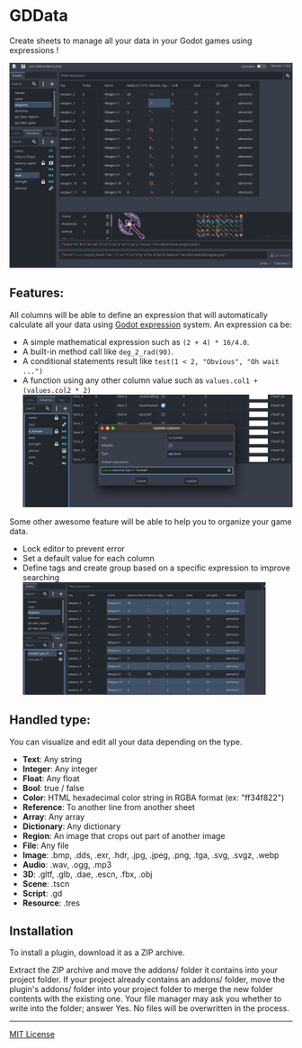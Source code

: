 # GDData

Create sheets to manage all your data in your Godot games using expressions !

<img src="screenshots/screenshot_main.png">

## Features:
All columns will be able to define an expression that will automatically calculate all your data using [Godot expression](https://docs.godotengine.org/en/stable/tutorials/scripting/evaluating_expressions.html) system.
An expression ca be:
- A simple mathematical expression such as ```(2 + 4) * 16/4.0```.
- A built-in method call like ```deg_2_rad(90)```.
- A conditional statements result like ```test(1 < 2, "Obvious", "Oh wait ...")```
- A function using any other column value such as ```values.col1 + (values.col2 * 2)```
  <img src="screenshots/screenshot_column.png" height="200">

Some other awesome feature will be able to help you to organize your game data.
- Lock editor to prevent error
- Set a default value for each column
- Define tags and create group based on a specific expression to improve searching
  <img src="screenshots/screenshot_group.png" height="200">

## Handled type:
You can visualize and edit all your data depending on the type.

- **Text**: Any string
- **Integer**: Any integer
- **Float**: Any float
- **Bool**: true / false
- **Color**: HTML hexadecimal color string in RGBA format (ex: "ff34f822")
- **Reference**: To another line from another sheet
- **Array**: Any array
- **Dictionary**: Any dictionary
- **Region**: An image that crops out part of another image
- **File**: Any file
- **Image**: .bmp, .dds, .exr, .hdr, .jpg, .jpeg, .png, .tga, .svg, .svgz, .webp
- **Audio**: .wav, .ogg, .mp3
- **3D**: .gltf, .glb, .dae, .escn, .fbx, .obj
- **Scene**: .tscn
- **Script**: .gd
- **Resource**: .tres

## Installation

To install a plugin, download it as a ZIP archive.

Extract the ZIP archive and move the addons/ folder it contains into your project folder. If your project already contains an addons/ folder, move the plugin's addons/ folder into your project folder to merge the new folder contents with the existing one. Your file manager may ask you whether to write into the folder; answer Yes. No files will be overwritten in the process.

---

[MIT License](https://github.com/wod-rsarrazin/gd-data/blob/main/LICENSE)

